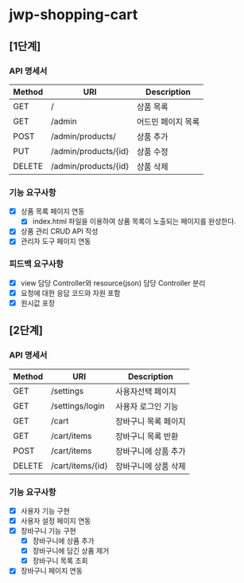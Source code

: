 # jwp-shopping-cart

## [1단계]

### API 명세서

| Method | URI                  | Description |
|--------|----------------------|-------------|
| GET    | /                    | 상품 목록       |
| GET    | /admin               | 어드민 페이지 목록  |
| POST   | /admin/products/     | 상품 추가       |
| PUT    | /admin/products/{id} | 상품 수정       |
| DELETE | /admin/products/{id} | 상품 삭제       |

### 기능 요구사항

- [x] 상품 목록 페이지 연동
    - [x] index.html 파일을 이용하여 상품 목록이 노출되는 페이지를 완성한다.
- [x] 상품 관리 CRUD API 작성
- [x] 관리자 도구 페이지 연동

### 피드백 요구사항

- [x] view 담당 Controller와 resource(json) 담당 Controller 분리
- [x] 요청에 대한 응답 코드와 자원 포함
- [x] 원시값 포장

## [2단계]

### API 명세서

| Method | URI              | Description |
|--------|------------------|-------------|
| GET    | /settings        | 사용자선택 페이지   |
| GET    | /settings/login  | 사용자 로그인 기능  |
| GET    | /cart            | 장바구니 목록 페이지 |
| GET    | /cart/items      | 장바구니 목록 반환  |
| POST   | /cart/items      | 장바구니에 상품 추가 |
| DELETE | /cart/items/{id} | 장바구니에 상품 삭제 |

### 기능 요구사항

- [x] 사용자 기능 구현
- [x] 사용자 설정 페이지 연동
- [x] 장바구니 기능 구현
    - [x] 장바구니에 상품 추가
    - [x] 장바구니에 담긴 상품 제거
    - [x] 장바구니 목록 조회
- [x] 장바구니 페이지 연동
